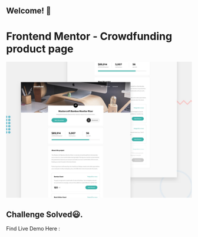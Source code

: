 ## Welcome! 👋

# Frontend Mentor - Crowdfunding product page

![Design preview for the Crowdfunding product page coding challenge](preview.jpg)

## Challenge Solved😃.

Find Live Demo Here : 